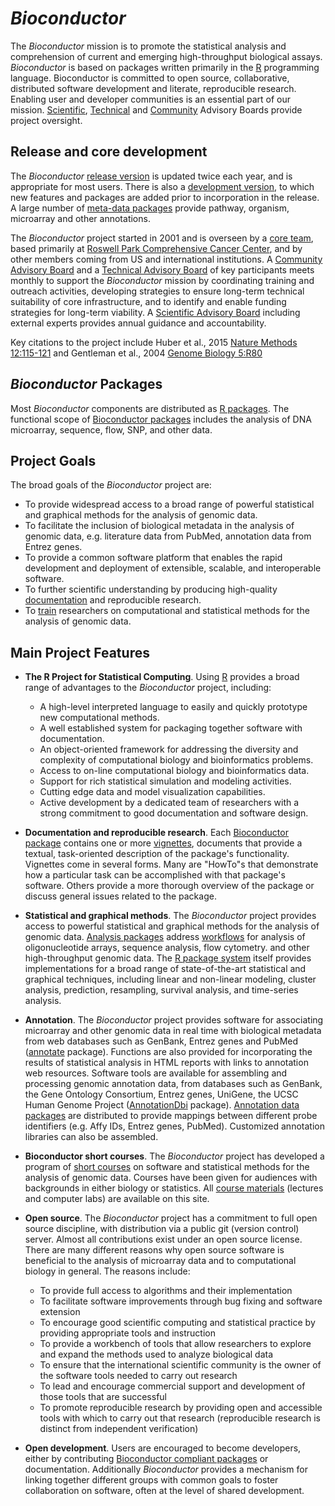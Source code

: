 # _Bioconductor_

The _Bioconductor_ mission is to promote the statistical analysis and
comprehension of current and emerging high-throughput biological
assays. _Bioconductor_ is based on packages written primarily in the
[R][] programming language. Bioconductor is committed to open source,
collaborative, distributed software development and literate,
reproducible research. Enabling user and developer communities is an
essential part of our mission. [Scientific][], [Technical][] and [Community][]
Advisory Boards provide project oversight.

[R]: http://www.r-project.org
[Technical]: technical-advisory-board/
[Scientific]: scientific-advisory-board/
[Community]: community-advisory-board/


## Release and core development

The _Bioconductor_ [release version](/packages/release/bioc/) is updated
twice each year, and is appropriate for most users. There is also a
[development version](/packages/devel/bioc), to which new features and
packages are added prior to incorporation in the release. A large
number of [meta-data packages](/packages/release/data/annotation)
provide pathway, organism, microarray and other annotations.

The _Bioconductor_ project started in 2001 and is overseen by a [core
team](/about/core-team/), based primarily at [Roswell Park Comprehensive Cancer
Center](https://www.roswellpark.org), and by other members coming
from US and international institutions. A [Community Advisory Board][Community] 
and a [Technical Advisory Board][Technical] of key participants 
meets monthly to support the _Bioconductor_ mission by coordinating 
training and outreach activities, developing strategies to ensure long-term 
technical suitability of core infrastructure, and to identify and enable 
funding strategies for long-term viability. 
A [Scientific Advisory Board][Scientific] including external
experts provides annual guidance and accountability.

Key citations to the project include Huber et al., 2015 [Nature
Methods 12:115-121][1] and Gentleman et al., 2004 [Genome Biology
5:R80][2]

[1]: http://www.nature.com/nmeth/journal/v12/n2/abs/nmeth.3252.html
[2]: http://genomebiology.com/content/pdf/gb-2004-5-10-r80.pdf

## _Bioconductor_ Packages

Most _Bioconductor_ components are distributed as [R
packages](http://cran.r-project.org/doc/FAQ/R-FAQ.html#R-Add_002dOn-Packages).
The functional scope of [Bioconductor packages](/packages/release/bioc/)
includes the analysis of DNA microarray, sequence, flow, SNP, and other data.

## Project Goals

The broad goals of the _Bioconductor_ project are:

* To provide widespread access to a broad range of powerful statistical
  and graphical methods for the analysis of genomic data.
* To facilitate the inclusion of biological metadata in the analysis of
  genomic data, e.g. literature data from PubMed, annotation data from
  Entrez genes.
* To provide a common software platform that enables the rapid development
  and deployment of extensible, scalable, and interoperable software.
* To further scientific understanding by producing high-quality
  [documentation](/help/package-vignettes/) and reproducible research.
* To [train](/help/course-materials/) researchers on computational and
  statistical methods for the analysis of genomic data.

## Main Project Features

* **The R Project for Statistical Computing**. Using
  [R](http://www.r-project.org) provides a broad range of advantages
  to the _Bioconductor_ project, including:
  * A high-level interpreted language to easily and quickly prototype
    new computational methods.
  * A well established system for packaging together software with
    documentation.
  * An object-oriented framework for addressing the diversity and
    complexity of computational biology and bioinformatics problems.
  * Access to on-line computational biology and bioinformatics data.
  * Support for rich statistical simulation and modeling activities.
  * Cutting edge data and model visualization capabilities.
  * Active development by a dedicated team of researchers with a
    strong commitment to good documentation and software design.

* **Documentation and reproducible research**. Each [Bioconductor
  package](/packages/release/bioc/) contains one or more
  [vignettes](/help/package-vignettes/), documents that provide a
  textual, task-oriented description of the package's functionality.
  Vignettes come in several forms. Many are "HowTo"s that demonstrate
  how a particular task can be accomplished with that package's software.
  Others provide a more thorough overview of the package or discuss general
  issues related to the package.

* **Statistical and graphical methods**. The _Bioconductor_ project
  provides access to powerful statistical and graphical methods for
  the analysis of genomic data.
  [Analysis packages](/packages/release/bioc/) address
  [workflows](/packages/release/workflows/) for analysis of
  oligonucleotide arrays, sequence analysis, flow cytometry. and other
  high-throughput genomic data.  The
  [R package system](http://cran.r-project.org/doc/FAQ/R-FAQ.html#R-Add_002dOn-Packages)
  itself provides implementations for a broad range of
  state-of-the-art statistical and graphical techniques, including
  linear and non-linear modeling, cluster analysis, prediction,
  resampling, survival analysis, and time-series analysis.

* **Annotation**. The _Bioconductor_ project provides software for
  associating microarray and other genomic data in real time with
  biological metadata from web databases such as GenBank, Entrez genes
  and PubMed ([annotate](/packages/release/bioc/html/annotate.html)
  package).  Functions are also provided for incorporating the results
  of statistical analysis in HTML reports with links to annotation web
  resources.  Software tools are available for assembling and
  processing genomic annotation data, from databases such as GenBank,
  the Gene Ontology Consortium, Entrez genes, UniGene, the UCSC Human
  Genome Project
  ([AnnotationDbi](/packages/release/bioc/html/AnnotationDbi.html)
  package).  [Annotation data packages](/packages/release/data/annotation/)
  are distributed to provide mappings between different probe
  identifiers (e.g. Affy IDs, Entrez genes, PubMed). Customized
  annotation libraries can also be assembled.

* **Bioconductor short courses**. The _Bioconductor_ project has developed a
  program of [short courses](/help/course-materials/) on software and
  statistical methods for the analysis of genomic data. Courses have been
  given for audiences with backgrounds in either biology or statistics. All
  [course materials](/help/course-materials/) (lectures and computer labs)
  are available on this site.

* **Open source**. The _Bioconductor_ project has a commitment to full
  open source discipline, with distribution via a public git
  (version control) server. Almost all contributions exist under an
  open source license. There are many different reasons why open
  source software is beneficial to the analysis of microarray data and
  to computational biology in general. The reasons include:
  * To provide full access to algorithms and their implementation
  * To facilitate software improvements through bug fixing and software
    extension
  * To encourage good scientific computing and statistical practice by
    providing appropriate tools and instruction
  * To provide a workbench of tools that allow researchers to explore and
    expand the methods used to analyze biological data
  * To ensure that the international scientific community is the owner of
    the software tools needed to carry out research
  * To lead and encourage commercial support and development of those tools
    that are successful
  * To promote reproducible research by providing open and accessible tools
    with which to carry out that research (reproducible research is distinct
    from independent verification)

* **Open development**. Users are encouraged to become developers, either
  by contributing
  [Bioconductor compliant packages](/developers/package-guidelines/)
  or documentation. Additionally _Bioconductor_ provides a mechanism for
  linking together different groups with common goals to foster
  collaboration on software, often at the level of shared development.
